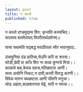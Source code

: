 ```yaml
---
layout: post
title: न कालो
published: true
---
```


न कालो दण्डमुद्यम्य शिर: कृन्तति कस्यचित्।  
कालस्य बलमेतावत् विपरीतार्थदर्शनम्॥  

याचा यथामति पद्यबद्ध मराठीतला स्वैर भावानुवाद..  

उंचावुनिया दंड हातिचा,घेउनि करि वा शस्त्रा।  
फोडी,छेदी वा कधि शिर ना काळ कुणाचे मित्रा।।  
काळाचे बळ,केवळ एकच,मतिभ्रष्टता आणी।  
सत्य असोनि निकट,न दावी,करवी विरुद्ध करणी।।  
विवेक मारुन पथभ्रष्टता आणी जीवनि मनुजा।  
सोड अहंता,काळशरणता घेई, मारी न गमजा।।  
